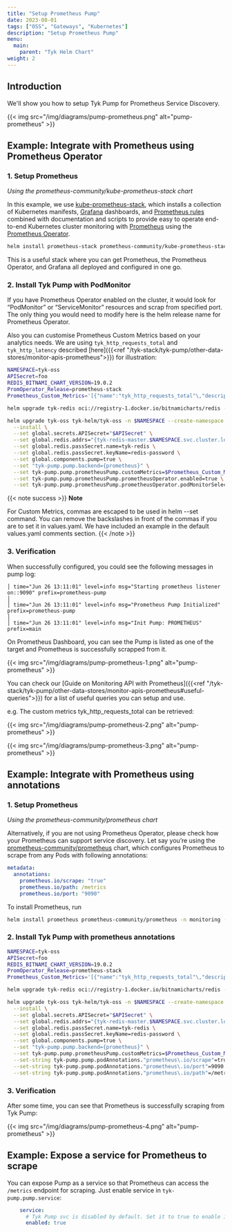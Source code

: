 ```yaml
---
title: "Setup Prometheus Pump"
date: 2023-08-01
tags: ["OSS", "Gateways", "Kubernetes"]
description: "Setup Prometheus Pump"
menu:
  main:
    parent: "Tyk Helm Chart"
weight: 2
---
```


## Introduction

We'll show you how to setup Tyk Pump for Prometheus Service Discovery.

{{< img src="/img/diagrams/pump-prometheus.png" alt="pump-prometheus" >}}

## Example: Integrate with Prometheus using Prometheus Operator

### 1. Setup Prometheus

*Using the prometheus-community/kube-prometheus-stack chart*

In this example, we use [kube-prometheus-stack](https://github.com/prometheus-community/helm-charts/tree/main/charts/kube-prometheus-stack), which installs a collection of Kubernetes manifests, [Grafana](http://grafana.com/) dashboards, and [Prometheus rules](https://prometheus.io/docs/prometheus/latest/configuration/recording_rules/) combined with documentation and scripts to provide easy to operate end-to-end Kubernetes cluster monitoring with [Prometheus](https://prometheus.io/) using the [Prometheus Operator](https://github.com/prometheus-operator/prometheus-operator).

```bash
helm install prometheus-stack prometheus-community/kube-prometheus-stack -n monitoring --create-namespace
```

This is a useful stack where you can get Prometheus, the Prometheus Operator, and Grafana all deployed and configured in one go.

### 2. Install Tyk Pump with PodMonitor

If you have Prometheus Operator enabled on the cluster, it would look for “PodMonitor” or “ServiceMonitor” resources and scrap from specified port. The only thing you would need to modify here is the helm release name for Prometheus Operator.

Also you can customise Prometheus Custom Metrics based on your analytics needs. We are using `tyk_http_requests_total` and `tyk_http_latency` described [here]({{<ref "/tyk-stack/tyk-pump/other-data-stores/monitor-apis-prometheus">}}) for illustration:

```bash
NAMESPACE=tyk-oss
APISecret=foo
REDIS_BITNAMI_CHART_VERSION=19.0.2
PromOperator_Release=prometheus-stack
Prometheus_Custom_Metrics='[{"name":"tyk_http_requests_total"\,"description":"Total of API requests"\,"metric_type":"counter"\,"labels":["response_code"\,"api_name"\,"method"\,"api_key"\,"alias"\,"path"]}\,          {              "name":"tyk_http_latency"\,              "description":"Latency of API requests"\,              "metric_type":"histogram"\,              "labels":["type"\,"response_code"\,"api_name"\,"method"\,"api_key"\,"alias"\,"path"]          }]'

helm upgrade tyk-redis oci://registry-1.docker.io/bitnamicharts/redis -n $NAMESPACE --create-namespace --install --set image.tag=6.2.13 --version $REDIS_BITNAMI_CHART_VERSION

helm upgrade tyk-oss tyk-helm/tyk-oss -n $NAMESPACE --create-namespace \
  --install \
  --set global.secrets.APISecret="$APISecret" \
  --set global.redis.addrs="{tyk-redis-master.$NAMESPACE.svc.cluster.local:6379}" \
  --set global.redis.passSecret.name=tyk-redis \
  --set global.redis.passSecret.keyName=redis-password \
  --set global.components.pump=true \
  --set "tyk-pump.pump.backend={prometheus}" \
  --set tyk-pump.pump.prometheusPump.customMetrics=$Prometheus_Custom_Metrics \
  --set tyk-pump.pump.prometheusPump.prometheusOperator.enabled=true \
  --set tyk-pump.pump.prometheusPump.prometheusOperator.podMonitorSelector.release=$PromOperator_Release
```

{{< note success >}}
**Note**

For Custom Metrics, commas are escaped to be used in helm --set command. You can remove the backslashes in front of the commas if you are to set it in values.yaml. We have included an example in the default values.yaml comments section.
{{< /note >}}

### 3. Verification

When successfully configured, you could see the following messages in pump log:

```console
│ time="Jun 26 13:11:01" level=info msg="Starting prometheus listener on::9090" prefix=prometheus-pump                                                  │
│ time="Jun 26 13:11:01" level=info msg="Prometheus Pump Initialized" prefix=prometheus-pump                                                            │
│ time="Jun 26 13:11:01" level=info msg="Init Pump: PROMETHEUS" prefix=main
```

On Prometheus Dashboard, you can see the Pump is listed as one of the target and Prometheus is successfully scrapped from it.

{{< img src="/img/diagrams/pump-prometheus-1.png" alt="pump-prometheus" >}}

You can check our [Guide on Monitoring API with Prometheus]({{<ref "/tyk-stack/tyk-pump/other-data-stores/monitor-apis-prometheus#useful-queries">}}) for a list of useful queries you can setup and use.

e.g. The custom metrics tyk_http_requests_total can be retrieved:

{{< img src="/img/diagrams/pump-prometheus-2.png" alt="pump-prometheus" >}}

{{< img src="/img/diagrams/pump-prometheus-3.png" alt="pump-prometheus" >}}


## Example: Integrate with Prometheus using annotations

### 1. Setup Prometheus

*Using the prometheus-community/prometheus chart*

Alternatively, if you are not using Prometheus Operator, please check how your Prometheus can support service discovery. Let say you’re using the [prometheus-community/prometheus](https://github.com/prometheus-community/helm-charts/tree/main/charts/prometheus#scraping-pod-metrics-via-annotations) chart, which configures Prometheus to scrape from any Pods with following annotations:

```yaml
metadata:
  annotations:
    prometheus.io/scrape: "true"
    prometheus.io/path: /metrics
    prometheus.io/port: "9090"
```

To install Prometheus, run

```bash
helm install prometheus prometheus-community/prometheus -n monitoring --create-namespace
```

### 2. Install Tyk Pump with prometheus annotations

```bash
NAMESPACE=tyk-oss
APISecret=foo
REDIS_BITNAMI_CHART_VERSION=19.0.2
PromOperator_Release=prometheus-stack
Prometheus_Custom_Metrics='[{"name":"tyk_http_requests_total"\,"description":"Total of API requests"\,"metric_type":"counter"\,"labels":["response_code"\,"api_name"\,"method"\,"api_key"\,"alias"\,"path"]}\,          {              "name":"tyk_http_latency"\,              "description":"Latency of API requests"\,              "metric_type":"histogram"\,              "labels":["type"\,"response_code"\,"api_name"\,"method"\,"api_key"\,"alias"\,"path"]          }]'

helm upgrade tyk-redis oci://registry-1.docker.io/bitnamicharts/redis -n $NAMESPACE --create-namespace --install --set image.tag=6.2.13 --version $REDIS_BITNAMI_CHART_VERSION

helm upgrade tyk-oss tyk-helm/tyk-oss -n $NAMESPACE --create-namespace \
  --install \
  --set global.secrets.APISecret="$APISecret" \
  --set global.redis.addrs="{tyk-redis-master.$NAMESPACE.svc.cluster.local:6379}" \
  --set global.redis.passSecret.name=tyk-redis \
  --set global.redis.passSecret.keyName=redis-password \
  --set global.components.pump=true \
  --set "tyk-pump.pump.backend={prometheus}" \
  --set tyk-pump.pump.prometheusPump.customMetrics=$Prometheus_Custom_Metrics \
  --set-string tyk-pump.pump.podAnnotations."prometheus\.io/scrape"=true \
  --set-string tyk-pump.pump.podAnnotations."prometheus\.io/port"=9090 \
  --set-string tyk-pump.pump.podAnnotations."prometheus\.io/path"=/metrics
```

### 3. Verification

After some time, you can see that Prometheus is successfully scraping from Tyk Pump:

{{< img src="/img/diagrams/pump-prometheus-4.png" alt="pump-prometheus" >}}

## Example: Expose a service for Prometheus to scrape

You can expose Pump as a service so that Prometheus can access the `/metrics` endpoint for scraping. Just enable service in `tyk-pump.pump.service`:

```yaml
    service:
      # Tyk Pump svc is disabled by default. Set it to true to enable it.
      enabled: true
```